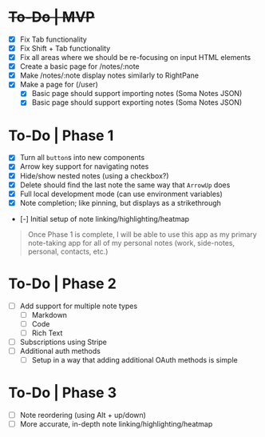 # ~~To-Do | MVP~~

- [x] Fix Tab functionality
- [x] Fix Shift + Tab functionality
- [x] Fix all areas where we should be re-focusing on input HTML elements
- [x] Create a basic page for /notes/:note
- [x] Make /notes/:note display notes similarly to RightPane
- [x] Make a page for (/user)
  - [x] Basic page should support importing notes (Soma Notes JSON)
  - [x] Basic page should support exporting notes (Soma Notes JSON)

# To-Do | Phase 1

- [x] Turn all `button`s into new components
- [x] Arrow key support for navigating notes
- [x] Hide/show nested notes (using a checkbox?)
- [x] Delete should find the last note the same way that `ArrowUp` does
- [x] Full local development mode (can use environment variables)
- [x] Note completion; like pinning, but displays as a strikethrough
- [-] Initial setup of note linking/highlighting/heatmap

> Once Phase 1 is complete, I will be able to use this app as my primary
> note-taking app for all of my personal notes (work, side-notes, personal,
> contacts, etc.)

# To-Do | Phase 2

- [ ] Add support for multiple note types
  - [ ] Markdown
  - [ ] Code
  - [ ] Rich Text
- [ ] Subscriptions using Stripe
- [ ] Additional auth methods
  - [ ] Setup in a way that adding additional OAuth methods is simple

# To-Do | Phase 3

- [ ] Note reordering (using Alt + up/down)
- [ ] More accurate, in-depth note linking/highlighting/heatmap
